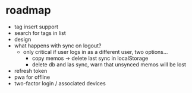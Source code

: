 # roadmap

- tag insert support
- search for tags in list
- design
- what happens with sync on logout?
  - only critical if user logs in as a different user, two options...
    - copy memos -> delete last sync in localStorage
    - delete db and las sync, warn that unsynced memos will be lost
- refresh token
- pwa for offline
- two-factor login / associated devices

